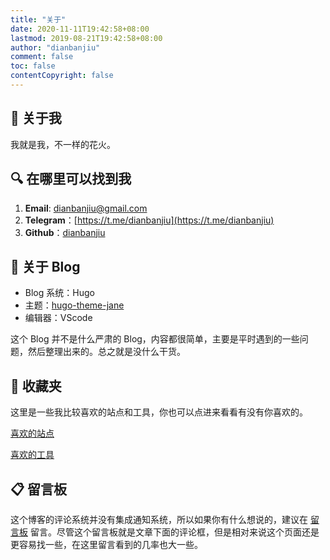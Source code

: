 ```yaml
---
title: "关于"
date: 2020-11-11T19:42:58+08:00
lastmod: 2019-08-21T19:42:58+08:00
author: "dianbanjiu"
comment: false
toc: false
contentCopyright: false
---
```


## 🌝 关于我
我就是我，不一样的花火。  

## 🔍 在哪里可以找到我
1. **Email**: dianbanjiu@gmail.com  
2. **Telegram**：[https://t.me/dianbanjiu](https://t.me/dianbanjiu)  
3. **Github**：[dianbanjiu](https://github.com/dianbanjiu)  


## 🌚 关于 Blog
- Blog 系统：Hugo  
- 主题：[hugo-theme-jane](https://github.com/xianmin/hugo-theme-jane)  
- 编辑器：VScode  

这个 Blog 并不是什么严肃的 Blog，内容都很简单，主要是平时遇到的一些问题，然后整理出来的。总之就是没什么干货。  

## 🤩 收藏夹
这里是一些我比较喜欢的站点和工具，你也可以点进来看看有没有你喜欢的。  

[喜欢的站点](https://www.dianbanjiu.com/favorite/websites)  

[喜欢的工具](https://www.dianbanjiu.com/favorite/tools)  

## 📋 留言板
这个博客的评论系统并没有集成通知系统，所以如果你有什么想说的，建议在 [留言板](https://www.dianbanjiu.com/留言板) 留言。尽管这个留言板就是文章下面的评论框，但是相对来说这个页面还是更容易找一些，在这里留言看到的几率也大一些。   


